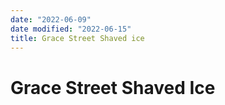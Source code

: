 ```yaml
---
date: "2022-06-09"
date modified: "2022-06-15"
title: Grace Street Shaved ice
---
```


# Grace Street Shaved Ice
